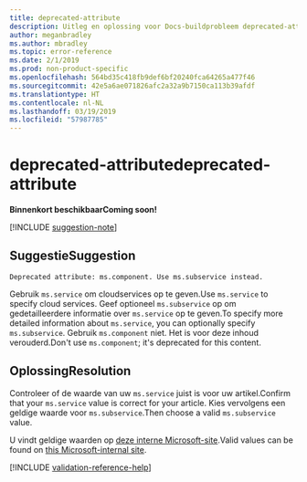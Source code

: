 ```yaml
---
title: deprecated-attribute
description: Uitleg en oplossing voor Docs-buildprobleem deprecated-attribute
author: meganbradley
ms.author: mbradley
ms.topic: error-reference
ms.date: 2/1/2019
ms.prod: non-product-specific
ms.openlocfilehash: 564bd35c418fb9def6bf20240fca64265a477f46
ms.sourcegitcommit: 42e5a6ae071826afc2a32a9b7150ca113b39afdf
ms.translationtype: HT
ms.contentlocale: nl-NL
ms.lasthandoff: 03/19/2019
ms.locfileid: "57987785"
---
```

# <a name="deprecated-attribute"></a><span data-ttu-id="8b26f-103">deprecated-attribute</span><span class="sxs-lookup"><span data-stu-id="8b26f-103">deprecated-attribute</span></span>

<span data-ttu-id="8b26f-104">**Binnenkort beschikbaar**</span><span class="sxs-lookup"><span data-stu-id="8b26f-104">**Coming soon!**</span></span>

[!INCLUDE [suggestion-note](includes/suggestion-note.md)]

## <a name="suggestion"></a><span data-ttu-id="8b26f-105">Suggestie</span><span class="sxs-lookup"><span data-stu-id="8b26f-105">Suggestion</span></span>

`Deprecated attribute: ms.component. Use ms.subservice instead.`

<span data-ttu-id="8b26f-106">Gebruik `ms.service` om cloudservices op te geven.</span><span class="sxs-lookup"><span data-stu-id="8b26f-106">Use `ms.service` to specify cloud services.</span></span> <span data-ttu-id="8b26f-107">Geef optioneel `ms.subservice` op om gedetailleerdere informatie over `ms.service` op te geven.</span><span class="sxs-lookup"><span data-stu-id="8b26f-107">To specify more detailed information about `ms.service`, you can optionally specify `ms.subservice`.</span></span> <span data-ttu-id="8b26f-108">Gebruik `ms.component` niet. Het is voor deze inhoud verouderd.</span><span class="sxs-lookup"><span data-stu-id="8b26f-108">Don't use `ms.component`; it's deprecated for this content.</span></span>

## <a name="resolution"></a><span data-ttu-id="8b26f-109">Oplossing</span><span class="sxs-lookup"><span data-stu-id="8b26f-109">Resolution</span></span>

<span data-ttu-id="8b26f-110">Controleer of de waarde van uw `ms.service` juist is voor uw artikel.</span><span class="sxs-lookup"><span data-stu-id="8b26f-110">Confirm that your `ms.service` value is correct for your article.</span></span> <span data-ttu-id="8b26f-111">Kies vervolgens een geldige waarde voor `ms.subservice`.</span><span class="sxs-lookup"><span data-stu-id="8b26f-111">Then choose a valid `ms.subservice` value.</span></span>

<span data-ttu-id="8b26f-112">U vindt geldige waarden op [deze interne Microsoft-site](https://docsmetadatatool.azurewebsites.net/allowlists).</span><span class="sxs-lookup"><span data-stu-id="8b26f-112">Valid values can be found on [this Microsoft-internal site](https://docsmetadatatool.azurewebsites.net/allowlists).</span></span>

<!--make sure to add this file to your includes folder and verify the path-->
[!INCLUDE [validation-reference-help](includes/validation-reference-help.md)]
